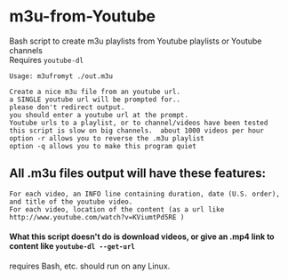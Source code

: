 # m3u-from-Youtube
Bash script to create m3u playlists from Youtube playlists or Youtube channels    
Requires `youtube-dl`

    Usage: m3ufromyt ./out.m3u

    Create a nice m3u file from an youtube url.
    a SINGLE youtube url will be prompted for..
    please don't redirect output.
    you should enter a youtube url at the prompt.
    Youtube urls to a playlist, or to channel/videos have been tested
    this script is slow on big channels.  about 1000 videos per hour
    option -r allows you to reverse the .m3u playlist
    option -q allows you to make this program quiet
    
## All .m3u files output will have these features: 
    For each video, an INFO line containing duration, date (U.S. order), and title of the youtube video.
    For each video, location of the content (as a url like http://www.youtube.com/watch?v=KViumtPd5RE ) 
    
#### What this script doesn't do is download videos, or give an .mp4 link to content like `youtube-dl --get-url`

requires Bash, etc. should run on any Linux. 
